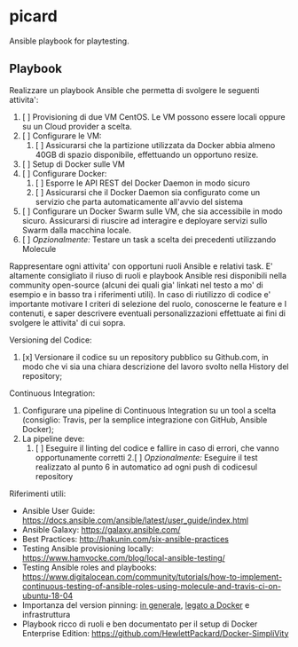 # picard
Ansible playbook for playtesting.

## Playbook

Realizzare un playbook Ansible che permetta di svolgere le seguenti attivita':

1. [ ] Provisioning di due VM CentOS. Le VM possono essere locali oppure su un Cloud provider a scelta.
2. [ ] Configurare le VM:
    1. [ ] Assicurarsi che la partizione utilizzata da Docker abbia almeno 40GB di spazio disponibile, effettuando un opportuno resize.
3. [ ] Setup di Docker sulle VM
4. [ ] Configurare Docker:
    1. [ ] Esporre le API REST del Docker Daemon in modo sicuro
    2. [ ] Assicurarsi che il Docker Daemon sia configurato come un servizio che parta automaticamente all'avvio del sistema
5. [ ] Configurare un Docker Swarm sulle VM, che sia accessibile in modo sicuro. Assicurarsi di riuscire ad interagire e deployare servizi sullo Swarm dalla macchina locale.
6. [ ] _Opzionalmente:_ Testare un task a scelta dei precedenti utilizzando Molecule

Rappresentare ogni attivita' con opportuni ruoli Ansible e relativi task. E' altamente consigliato il riuso di ruoli e playbook Ansible resi disponibili nella community open-source (alcuni dei quali gia' linkati nel testo a mo' di esempio e in basso tra i riferimenti utili). In caso di riutilizzo di codice e' importante motivare I criteri di selezione del ruolo, conoscerne le feature e I contenuti, e saper descrivere eventuali
personalizzazioni effettuate ai fini di svolgere le attivita' di cui sopra. 

Versioning del Codice:
1. [x] Versionare il codice su un repository pubblico su Github.com, in modo che vi sia una chiara descrizione del lavoro svolto nella History del repository; 

Continuous Integration:
1. Configurare una pipeline di Continuous Integration su un tool a scelta (consiglio: Travis, per la semplice integrazione con GitHub, Ansible Docker);
2. La pipeline deve:
    1. [ ] Eseguire il linting del codice e fallire in caso di errori, che vanno
    opportunamente corretti
    2.[ ] _Opzionalmente:_ Eseguire il test realizzato al punto 6 in automatico ad ogni push di codicesul repository

Riferimenti utili:
* Ansible User Guide: https://docs.ansible.com/ansible/latest/user_guide/index.html
* Ansible Galaxy: https://galaxy.ansible.com/
* Best Practices: http://hakunin.com/six-ansible-practices
* Testing Ansible provisioning locally: https://www.hamvocke.com/blog/local-ansible-testing/
* Testing Ansible roles and playbooks: https://www.digitalocean.com/community/tutorials/how-to-implement-continuous-testing-of-ansible-roles-using-molecule-and-travis-ci-on-ubuntu-18-04
* Importanza del version pinning: [in generale](https://medium.com/the-guild/how-should-you-pin-your-npm-dependencies-and-why-2b8d545c7312), [legato a Docker](https://www.tjohearn.com/2018/03/01/the-case-for-pinning-versions-of-docker-dependencies/) e infrastruttura
* Playbook ricco di ruoli e ben documentato per il setup di Docker Enterprise Edition: https://github.com/HewlettPackard/Docker-SimpliVity